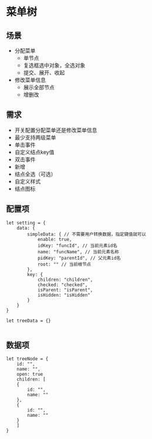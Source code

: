 # 菜单树

## 场景
- 分配菜单
    - 单节点
    - 复选框选中对象，全选对象
    - 提交、展开、收起
- 修改菜单信息
    - 展示全部节点
    - 增删改

## 需求
- 开关配置分配菜单还是修改菜单信息
- 最少支持两级菜单
- 单击事件
- 自定义结点key值
- 双击事件
- 新增
- 结点全选（可选）
- 自定义样式
- 结点图标

## 配置项
```
let setting = {
    data: {
        simpleData: { // 不需要用户转换数据，指定键值就可以
            enable: true,
            idKey: "funcId", // 当前元素id名
            name: "funcName", // 当前元素名称
            pidKey: "parentId", // 父元素id名
            root: "" // 当前根节点
        },
        key: {
            children: "children",
            checked: "checked",
            isParent: "isParent",
            isHidden: "isHidden"
        }
    }
}

let treeData = {}


```

## 数据项
```
let treeNode = {
    id: "",
    name: "",
    open: true
    children: [
    {   
        id: "",
        name: ""
    },
    {
        id: "",
        name: ""
    }
    ]
}
```